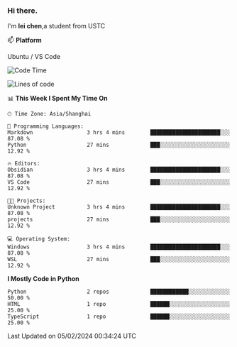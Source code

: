 ### Hi there.
I'm **lei chen**,a student from USTC

📫 **Platform**

Ubuntu / VS Code

<!--START_SECTION:waka-->
![Code Time](http://img.shields.io/badge/Code%20Time-164%20hrs%208%20mins-blue)

![Lines of code](https://img.shields.io/badge/From%20Hello%20World%20I%27ve%20Written-12.0%20thousand%20lines%20of%20code-blue)

📊 **This Week I Spent My Time On** 

```text
🕑︎ Time Zone: Asia/Shanghai

💬 Programming Languages: 
Markdown                 3 hrs 4 mins        ██████████████████████░░░   87.08 % 
Python                   27 mins             ███░░░░░░░░░░░░░░░░░░░░░░   12.92 % 

🔥 Editors: 
Obsidian                 3 hrs 4 mins        ██████████████████████░░░   87.08 % 
VS Code                  27 mins             ███░░░░░░░░░░░░░░░░░░░░░░   12.92 % 

🐱‍💻 Projects: 
Unknown Project          3 hrs 4 mins        ██████████████████████░░░   87.08 % 
projects                 27 mins             ███░░░░░░░░░░░░░░░░░░░░░░   12.92 % 

💻 Operating System: 
Windows                  3 hrs 4 mins        ██████████████████████░░░   87.08 % 
WSL                      27 mins             ███░░░░░░░░░░░░░░░░░░░░░░   12.92 % 
```

**I Mostly Code in Python** 

```text
Python                   2 repos             ████████████░░░░░░░░░░░░░   50.00 % 
HTML                     1 repo              ██████░░░░░░░░░░░░░░░░░░░   25.00 % 
TypeScript               1 repo              ██████░░░░░░░░░░░░░░░░░░░   25.00 % 
```




 Last Updated on 05/02/2024 00:34:24 UTC
<!--END_SECTION:waka-->
